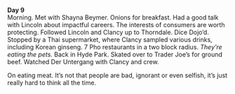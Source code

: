 **Day 9**  
Morning. Met with Shayna Beymer. Onions for breakfast. Had a good talk with Lincoln about impactful careers. The interests of consumers are worth protecting. Followed Lincoln and Clancy up to Thorndale. Dice Dojo’d. Stopped by a Thai supermarket, where Clancy sampled various drinks, including Korean ginseng. 7 Pho restaurants in a two block radius. *They’re eating the pets.* Back in Hyde Park. Skated over to Trader Joe’s for ground beef. Watched Der Untergang with Clancy and crew.

On eating meat. It’s not that people are bad, ignorant or even selfish, it’s just really hard to think all the time.